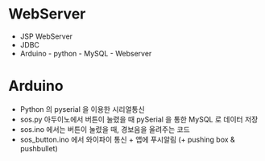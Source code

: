 # WebServer
- JSP WebServer 
- JDBC
- Arduino - python - MySQL - Webserver 

# Arduino
- Python 의 pyserial 을 이용한 시리얼통신 
- sos.py 아두이노에서 버튼이 눌렸을 때 pySerial 을 통한 MySQL 로 데이터 저장
- sos.ino 에서는 버튼이 눌렸을 때, 경보음을 울려주는 코드
- sos_button.ino 에서 와이파이 통신 + 앱에 푸시알림 (+ pushing box & pushbullet)

